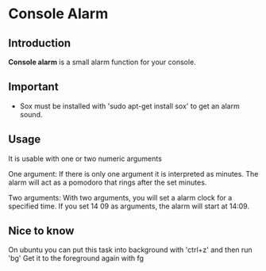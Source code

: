 # Console Alarm

## Introduction
**Console alarm** is a small alarm function for your console.

## Important
* Sox must be installed with 'sudo apt-get install sox' to get an alarm sound.

## Usage
It is usable with one or two numeric arguments

One argument:
If there is only one argument it is interpreted as minutes. The alarm will act
as a pomodoro that rings after the set minutes.

Two arguments:
With two arguments, you will set a alarm clock for a specified time.
If you set 14 09 as arguments, the alarm will start at 14:09.

## Nice to know
On ubuntu you can put this task into background with 'ctrl+z' and then run 'bg'
Get it to the foreground again with fg